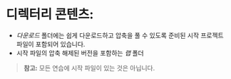 # 디렉터리 콘텐츠:

* *다운로드* 폴더에는 쉽게 다운로드하고 압축을 풀 수 있도록 준비된 시작 프로젝트 파일이 포함되어 있습니다.
* 시작 파일의 압축 해제된 버전을 포함하는 *랩* 폴더

>**참고:** 모든 연습에 시작 파일이 있는 것은 아닙니다. 